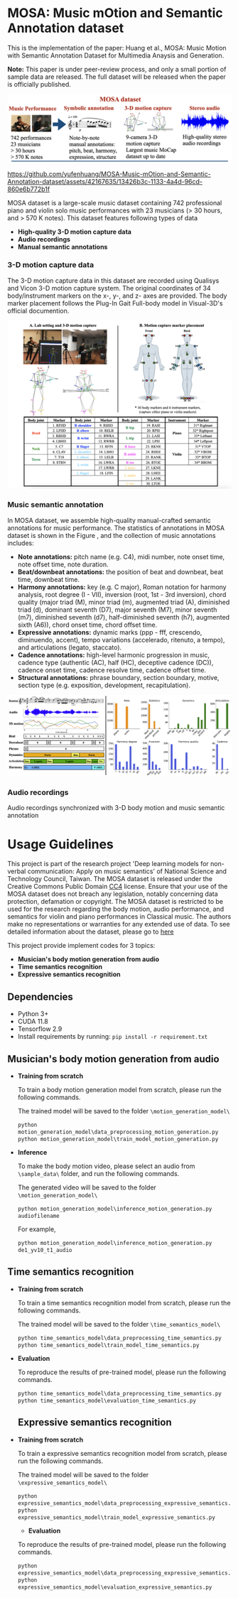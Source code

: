 # MOSA: Music mOtion and Semantic Annotation dataset

This is the implementation of the paper:
Huang et al., MOSA: Music Motion with Semantic Annotation Dataset for Multimedia Anaysis and Generation.

**Note:** This paper is under peer-review process, and only a small portion of sample data are released.
The full dataset will be released when the paper is officially published.

![alt text](https://github.com/yufenhuang/MOSA-Music-mOtion-and-Semantic-Annotation-dataset/blob/main/figure/dataset.png)



<p align="center">
  
https://github.com/yufenhuang/MOSA-Music-mOtion-and-Semantic-Annotation-dataset/assets/42167635/13426b3c-1133-4a4d-96cd-860e6b772b1f

</p>




MOSA dataset is a large-scale music dataset containing 742 professional piano and violin solo music performances with 23 musicians (> 30 hours, and > 570 K notes). This dataset features following types of data
- **High-quality 3-D motion capture data**
- **Audio recordings**
- **Manual semantic annotations**


### 3-D motion capture data
The 3-D motion capture data in this dataset are recorded using Qualisys and Vicon 3-D motion capture system. The original coordinates of 34 body/instrument markers on the x-, y-, and z- axes are provided. The body marker placement
follows the Plug-In Gait Full-body model in Visual-3D's official documention.

![alt text](https://github.com/yufenhuang/MOSA-Music-mOtion-and-Semantic-Annotation-dataset/blob/main/figure/mocap.png)

### Music semantic annotation

In MOSA dataset, we assemble high-quality manual-crafted semantic annotations for music performance. The statistics of annotations in MOSA dataset is shown in the Figure , and the collection of music annotations includes:

- **Note annotations:** pitch name (e.g. C4), midi number, note onset time, note offset time, note duration.
- **Beat/downbeat annotations:** the position of beat and downbeat, beat time, downbeat time.
- **Harmony annotations:** key (e.g. C major), Roman notation for harmony analysis, root degree (I - VII), inversion (root, 1st - 3rd inversion), chord quality (major triad (M), minor triad (m), augmented triad (A), diminished triad (d), dominant seventh (D7), major seventh (M7), minor seventh (m7),  diminished seventh (d7), half-diminished seventh (h7), augmented sixth (A6)),  chord onset time, chord offset time.
- **Expressive annotations:** dynamic marks (ppp - fff, crescendo, diminuendo, accent), tempo variations (accelerado, ritenuto, a tempo), and articulations (legato, staccato).
- **Cadence annotations:** high-level harmonic progression in music, cadence type (authentic (AC), half (HC), deceptive cadence (DC)), cadence onset time, cadence resolve time, cadence offset time.
- **Structural annotations:** phrase boundary, section boundary, motive, section type (e.g. exposition, development, recapitulation).

![alt text](https://github.com/yufenhuang/MOSA-Music-mOtion-and-Semantic-Annotation-dataset/blob/main/figure/annot.png)

### Audio recordings
Audio recordings synchronized with 3-D body motion and music semantic annotation

# Usage Guidelines

This project is part of the research project 'Deep learning models for non-verbal communication: Apply on music semantics' of National Science and Technology Council, Taiwan. The MOSA dataset is released under the Creative Commons Public Domain [CC4](https://creativecommons.org/licenses/by/4.0/) license. Ensure that your use of the MOSA dataset does not breach any legislation, notably concerning data protection, defamation or copyright. The MOSA dataset is restricted to be used for the research regarding the body motion, audio performance, and semantics for violin and piano performances in Classical music. The authors make no representations or warranties for any extended use of data. To see detailed information about the dataset, please go to [here](https://github.com/yufenhuang/MOSA-Music-mOtion-and-Semantic-Annotation-dataset/blob/main/MOSA-dataset/dataset.md)

This project provide implement codes for 3 topics:
- **Musician's body motion generation from audio**
- **Time semantics recognition**
- **Expressive semantics recognition**

## Dependencies
- Python 3+
- CUDA 11.8
- Tensorflow 2.9
- Install requirements by running: 
`pip install -r requirement.txt`

## Musician's body motion generation from audio
- **Training from scratch**

  To train a body motion generation model from scratch, please run the following commands.

  The trained model will be saved to the folder `\motion_generation_model\`
  
  ```
  python motion_generation_model\data_preprocessing_motion_generation.py
  python motion_generation_model\train_model_motion_generation.py
  ```

- **Inference**

  To make the body motion video, please select an audio from `\sample_data\` folder, and run the following commands.

  The generated video will be saved to the folder `\motion_generation_model\`
  
  ```
  python motion_generation_model\inference_motion_generation.py audiofilename
  ```
  For example,
  ```
  python motion_generation_model\inference_motion_generation.py de1_yv10_t1_audio
  ```

## Time semantics recognition
- **Training from scratch**

   To train a time semantics recognition model from scratch, please run the following commands.
  
   The trained model will be saved to the folder `\time_semantics_model\`
    ```
    python time_semantics_model\data_preprocessing_time_semantics.py
    python time_semantics_model\train_model_time_semantics.py
    ```

- **Evaluation**

  To reproduce the results of pre-trained model, please run the following commands.
  ```
  python time_semantics_model\data_preprocessing_time_semantics.py
  python time_semantics_model\evaluation_time_semantics.py
  ```

  ## Expressive semantics recognition
- **Training from scratch**

  To train a expressive semantics recognition model from scratch, please run the following commands.

  The trained model will be saved to the folder `\expressive_semantics_model\`
  ```
  python expressive_semantics_model\data_preprocessing_expressive_semantics.py
  python expressive_semantics_model\train_model_expressive_semantics.py
  ```

  - **Evaluation**
    
  To reproduce the results of pre-trained model, please run the following commands.
  ```
  python expressive_semantics_model\data_preprocessing_expressive_semantics.py
  python expressive_semantics_model\evaluation_expressive_semantics.py
  ```
  
 
  





